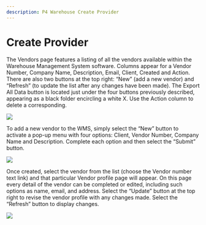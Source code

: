 ```yaml
---
description: P4 Warehouse Create Provider
---
```


# Create Provider

The Vendors page features a listing of all the vendors available within the Warehouse Management System software. Columns appear for a Vendor Number, Company Name, Description, Email, Client, Created and Action. There are also two buttons at the top right: “New” (add a new vendor) and “Refresh” (to update the list after any changes have been made). The Export All Data button is located just under the four buttons previously described, appearing as a black folder encircling a white X. Use the Action column to delete a corresponding.&#x20;

![](broken-reference)

To add a new vendor to the WMS, simply select the “New” button to activate a pop-up menu with four options: Client, Vendor Number, Company Name and Description. Complete each option and then select the “Submit” button.

![](broken-reference)

Once created, select the vendor from the list (choose the Vendor number text link) and that particular Vendor profile page will appear. On this page every detail of the vendor can be completed or edited, including such options as name, email, and address. Select the “Update” button at the top right to revise the vendor profile with any changes made. Select the “Refresh” button to display changes.

![](broken-reference)
